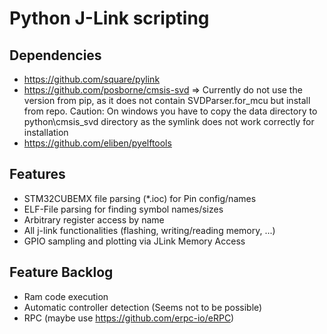 # Python J-Link scripting

## Dependencies
* https://github.com/square/pylink
* https://github.com/posborne/cmsis-svd 
  => Currently do not use the version from pip, as it does not contain SVDParser.for_mcu but install from repo. Caution: On windows you have to copy the data directory to python\cmsis_svd directory as the symlink does not work correctly for installation
* https://github.com/eliben/pyelftools

## Features
* STM32CUBEMX file parsing (\*.ioc) for Pin config/names
* ELF-File parsing for finding symbol names/sizes
* Arbitrary register access by name
* All j-link functionalities (flashing, writing/reading memory, ...)
* GPIO sampling and plotting via JLink Memory Access

## Feature Backlog
* Ram code execution
* Automatic controller detection (Seems not to be possible)
* RPC (maybe use https://github.com/erpc-io/eRPC)
